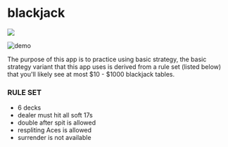 # blackjack

<p>
  <a href="https://exclamationpointhuman.github.io/blackjack" alt="GitHub Pages">
    <img src="https://img.shields.io/badge/pages%20-deployed-%23222222?logo=github&style=flat-square" />
  </a>
</p>

![demo](https://raw.githubusercontent.com/exclamationpointhuman/demo/main/blackjack/demo.gif)

The purpose of this app is to practice using basic strategy, the basic strategy variant that this app uses is derived from a rule set (listed below) that you'll likely see at most $10 - $1000 blackjack tables.

### RULE SET

- 6 decks
- dealer must hit all soft 17s
- double after spit is allowed
- respliting Aces is allowed
- surrender is not available
